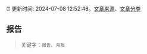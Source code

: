 :alarm_clock: 更新时间: 2024-07-08 12:52:48。[文章来源](/README.md)、[文章分类](/TAGS.md)

## 报告


> 关键字：`报告`、`月报`




